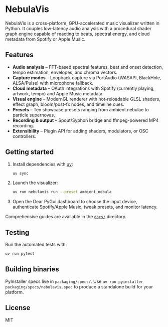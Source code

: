 # NebulaVis

NebulaVis is a cross-platform, GPU-accelerated music visualizer written in Python. It couples low-latency audio analysis with a procedural shader graph engine capable of reacting to beats, spectral energy, and cloud metadata from Spotify or Apple Music.

## Features

- **Audio analysis** – FFT-based spectral features, beat and onset detection, tempo estimation, envelopes, and chroma vectors.
- **Capture modes** – Loopback capture via PortAudio (WASAPI, BlackHole, ALSA/Pulse) with microphone fallback.
- **Cloud metadata** – OAuth integrations with Spotify (currently playing, artwork, tempo) and Apple Music metadata.
- **Visual engine** – ModernGL renderer with hot-reloadable GLSL shaders, effect graph, bloom/post-fx nodes, and timeline cues.
- **Presets** – Ten showcase presets ranging from ambient nebulae to particle supernovas.
- **Recording & output** – Spout/Syphon bridge and ffmpeg-powered MP4 recording.
- **Extensibility** – Plugin API for adding shaders, modulators, or OSC controllers.

## Getting started

1. Install dependencies with [uv](https://github.com/astral-sh/uv):

   ```bash
   uv sync
   ```

2. Launch the visualizer:

   ```bash
   uv run nebulavis run --preset ambient_nebula
   ```

3. Open the Dear PyGui dashboard to choose the input device, authenticate Spotify/Apple Music, tweak presets, and monitor latency.

Comprehensive guides are available in the [`docs/`](docs/) directory.

## Testing

Run the automated tests with:

```bash
uv run pytest
```

## Building binaries

PyInstaller specs live in `packaging/specs/`. Use `uv run pyinstaller packaging/specs/nebulavis.spec` to produce a standalone build for your platform.

## License

MIT
